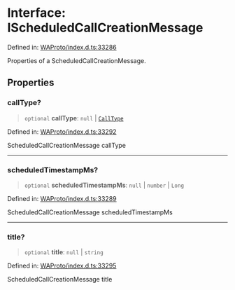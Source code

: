 # Interface: IScheduledCallCreationMessage

Defined in: [WAProto/index.d.ts:33286](https://github.com/Fokusdotid/bail/blob/a029a4f9908cd3806112e8438f5a31dda1376b84/WAProto/index.d.ts#L33286)

Properties of a ScheduledCallCreationMessage.

## Properties

### callType?

> `optional` **callType**: `null` \| [`CallType`](../namespaces/ScheduledCallCreationMessage/enumerations/CallType.md)

Defined in: [WAProto/index.d.ts:33292](https://github.com/Fokusdotid/bail/blob/a029a4f9908cd3806112e8438f5a31dda1376b84/WAProto/index.d.ts#L33292)

ScheduledCallCreationMessage callType

***

### scheduledTimestampMs?

> `optional` **scheduledTimestampMs**: `null` \| `number` \| `Long`

Defined in: [WAProto/index.d.ts:33289](https://github.com/Fokusdotid/bail/blob/a029a4f9908cd3806112e8438f5a31dda1376b84/WAProto/index.d.ts#L33289)

ScheduledCallCreationMessage scheduledTimestampMs

***

### title?

> `optional` **title**: `null` \| `string`

Defined in: [WAProto/index.d.ts:33295](https://github.com/Fokusdotid/bail/blob/a029a4f9908cd3806112e8438f5a31dda1376b84/WAProto/index.d.ts#L33295)

ScheduledCallCreationMessage title
